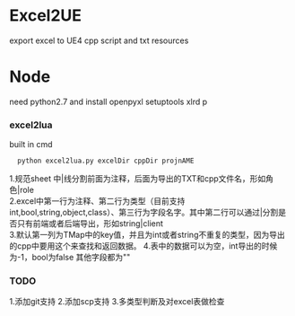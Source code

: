 # Excel2UE
export excel to UE4 cpp script and txt resources

# Node
need python2.7 and install openpyxl setuptools xlrd p

### excel2lua
built in cmd 
	  
	  python excel2lua.py excelDir cppDir projnAME
1.规范sheet 中|线分割前面为注释，后面为导出的TXT和cpp文件名，形如角色|role  
2.excel中第一行为注释、第二行为类型（目前支持int,bool,string,object,class）、第三行为字段名字。其中第二行可以通过|分割是否只有前端或者后端导出，形如string|client  
3.默认第一列为TMap中的key值，并且为int或者string不重复的类型，因为导出的cpp中要用这个来查找和返回数据。
4.表中的数据可以为空，int导出的时候为-1，bool为false 其他字段都为""
### TODO
1.添加git支持
2.添加scp支持
3.多类型判断及对excel表做检查